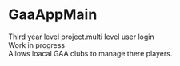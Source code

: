 # GaaAppMain
Third year level project.multi level user login<br>
Work in progress<br>
Allows loacal GAA clubs to manage there players.
